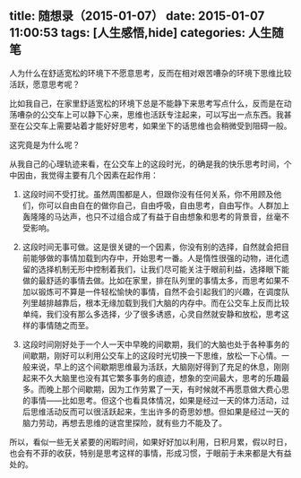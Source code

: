 title: 随想录（2015-01-07）
date: 2015-01-07 11:00:53
tags: [人生感悟,hide]
categories: 人生随笔
---
人为什么在舒适宽松的环境下不愿意思考，反而在相对艰苦嘈杂的环境下思维比较活跃，愿意思考呢？

比如我自己，在家里舒适宽松的环境下总是不能静下来思考写点什么，反而是在动荡嘈杂的公交车上可以静下心来，思维也活跃专注起来，可以写出一点东西。我甚至在公交车上需要站着才能好好思考，如果坐下的话思维也会稍微受到阻碍一般。

这究竟是为什么呢？

从我自己的心理轨迹来看，在公交车上的这段时光，的确是我的快乐思考时间，个中因由，我觉得主要有几个因素在起作用：

1. 这段时间不受打扰。虽然周围都是人，但跟你没有任何关系，你不用顾及他们，你可以自由自在的做你自己，自由呼吸，自由思考，自由写作。人群加上轰隆隆的马达声，也只不过组合成了有益于自由想象和思考的背景音，丝毫不受影响。

2. 这段时间无事可做。这是很关键的一个因素，你没有别的选择，自然就会把目前能够做的事情加载到内存中，开始思考一番。人是惰性很强的动物，进化遗留的选择机制无形中控制着我们，让我们尽可能关注于眼前利益，选择眼下能做的最舒适的事情去做。比如在家里，排在队列里的事情太多，而思考如果不加以锻炼可不算是一件轻松愉快的事情，自然不会引起我们的兴趣，在调度队列里越排越靠后，根本无缘加载到我们大脑的内存中。而在公交车上反而比较单纯，我们没有那么多选择，少了很多诱惑，心灵自然就安静和放松，思考这样的事情随之而至。

3. 这段时间刚好处于一个人一天中早晚的间歇期，我们的大脑也处于各种事务的间歇期，刚好可以利用公交车上的这段时光切换一下思维，放松一下心情。一般来说，早上的这个间歇期思维最为活跃，大脑刚好得到了充足的休息，刚刚起来不久大脑里也没有其它繁多事务的痕迹，想象的空间最大，思考的乐趣最多。而晚上那个间歇期，因为工作劳累了一天，有时候就不再愿意做大费心思的事情——比如思考。但这个也看具体情况，如果是经过一天的体力活动，过后思维活动反而可以很活跃起来，生出许多的奇思妙想。但如果是经过一天的脑力劳动，再想去思维的谜宫里探险，就有些力不能及了。

所以，看似一些无关紧要的闲暇时间，如果好好加以利用，日积月累，假以时日，也会有不菲的收获，特别是思考这样的事情，形成习惯，于眼前于未来都是大有益处的。
